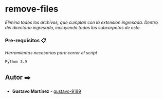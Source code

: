 # remove-files

_Elimina todos los archivos, que cumplan con la extension ingresada. Dentro del directorio ingresado, incluyendo todas las subcarpetas de este._

### Pre-requisitos 📋

_Herramientas necesarias para correr el script_

```
Python 3.9
```

## Autor ✒️

* **Gustavo Martínez** - [gustavo-9189](https://github.com/gustavo-9189)
